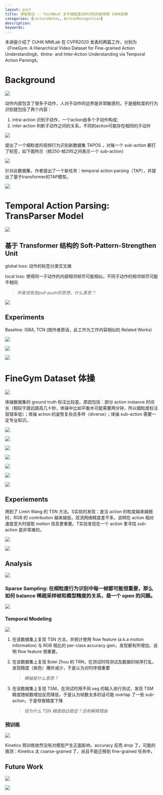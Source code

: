 ```yaml
---
layout: post
title: 讲座笔记 -- TechBeat 关于细粒度动作识别的新探索 CUHK邵典
categories: [LectureNotes, ActionRecognition]
description: 
keywords: 
---
```


本讲座介绍了 CUHK MMLab 在 CVPR2020 发表的两篇工作，分别为《FineGym: A Hierarchical Video Dataset for Fine-grained Action Understanding》，《Intra- and Inter-Action Understanding via Temporal Action Parsing》。

# Background

![](/images/TechBeat/1.png)

动作内部包含了很多子动作，人对子动作的边界是非常敏感的。于是细粒度的行为识别就包括了两个内容：

1. intra-action 识别子动作，一个action由多个子动作构成;
2. inter-action 判断子动作之间的关系，不同的action可能存在相同的子动作

![](/images/TechBeat/2.png)

提出了一个细粒度的视频行为识别新数据集 TAPOS ，对每一个 sub-action 都打了标签，如下图所示（帧250-帧295之间表示一个 sub-action）

![](/images/TechBeat/3.png)

针对此数据集，作者提出了一个新任务：temporal action parsing（TAP），并提出了基于transformer的TAP模型。

![](/images/TechBeat/4.png)

# Temporal Action Parsing: TransParser Model

![](/images/TechBeat/5.png)

## 基于 Transformer 结构的 Soft-Pattern-Strengthen Unit

global loss: 动作的标签分类交叉熵

local loss: 使得同一子动作的内部相邻帧尽可能相似，不同子动作的相邻帧尽可能不相同

> *作者说有些pull-push的思想，什么意思？*

![](/images/TechBeat/6.png)

## Experiments

Baseline: ISBA, TCN (按作者原话，此工作为工作内容相似的 Related Works)

![](/images/TechBeat/7.png)

![](/images/TechBeat/8.png)

![](/images/TechBeat/9.png)

# FineGym Dataset 体操

![](/images/TechBeat/10.png)

体操数据集的 ground truth 标注比较差。原因包括：部分 action instance 时间长（相较于跳远跳高几十秒，体操中比如平衡木可能需要两分钟，所以细粒度标注容错率低）；体操 action 的姿势复杂且多样（diverse）；体操 sub-action 需要一定专业知识。

![](/images/TechBeat/11.png)

![](/images/TechBeat/12.png)

![](/images/TechBeat/13.png)

![](/images/TechBeat/14.png)

![](/images/TechBeat/16.png)

![](/images/TechBeat/17.png)

![](/images/TechBeat/18.png)

## Experiements 

用到了 Limin Wang 的 TSN 方法。S实验的发现：是当 action 的粒度越来越细时，RGB 的 contribution 越来越低，双流网络精度差不多。说明在 action 相对速度变大时提取 motion 信息更重要。T实验发现在一个 action 里寻找 sub-action 是非常难的。

![](/images/TechBeat/19.png)

![](/images/TechBeat/20.png)

## Analysis

![](/images/TechBeat/21.png)

### Sparse Sampling: 在细粒度行为识别中每一帧都可能很重要，那么如何 balance 稀疏采样帧和模型精度的关系，是一个 open 的问题。

![](/images/TechBeat/22.png)

### Temporal Modeling

![](/images/TechBeat/23.png)

1. 在该数据集上复现 TSN 方法，并统计使用 flow feature (a.k.a motion information) 与 RGB 相比的 per-class accuracy gain，发现都有所增加，说明 flow feature 很重要。

2. 在该数据集上复现 Bolei Zhou 的 TRN，在测试时将测试及数据的帧序打乱，发现精度（紫色）爆炸减少，于是认为对时序很重要

   > *横轴是什么意思？*

3. 在该数据集上复现 TSM，在测试时用不同 seg 的输入进行测试，发现 TSM 精度随帧数增加反而降低，于是认为帧数太多的话可能 overlap 了一些 sub-action，于是导致精度下降

   > *但为什么 TSN 精度趋近稳定？没有解释理由*

### 预训练

![](/images/TechBeat/24.png)

Kinetics 预训练依然没有对模型产生正面影响，accuracy 反而 drop 了。可能的猜测：Kinetics 太 coarse-grained 了，尚且不能迁移到 fine-grained 任务中。 

## Future Work

![](/images/TechBeat/25.png)

![](/images/TechBeat/26.png)


